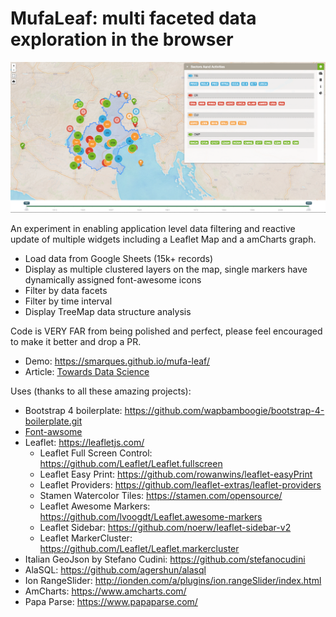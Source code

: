 # MufaLeaf: multi faceted data exploration in the browser

![MufaLeaf Preview](/assets/img/Culture_Viz11small.png?raw=true "MufaLeaf Preview")

An experiment in enabling application level data filtering and reactive update of multiple widgets including a Leaflet Map and a amCharts graph.

- Load data from Google Sheets (15k+ records)
- Display as multiple clustered layers on the map, single markers have dynamically assigned font-awesome icons
- Filter by data facets
- Filter by time interval
- Display TreeMap data structure analysis

Code is VERY FAR from being polished and perfect, please feel encouraged to make it better and drop a PR.

* Demo: https://smarques.github.io/mufa-leaf/
* Article: [Towards Data Science](https://towardsdatascience.com/multi-faceted-data-exploration-in-the-browser-using-leaflet-and-amcharts-f74d049d78d9)

Uses (thanks to all these amazing projects):

* Bootstrap 4 boilerplate: https://github.com/wapbamboogie/bootstrap-4-boilerplate.git
* [Font-awsome](https://origin.fontawesome.com/)
* Leaflet: https://leafletjs.com/
  * Leaflet Full Screen Control: https://github.com/Leaflet/Leaflet.fullscreen
  * Leaflet Easy Print: https://github.com/rowanwins/leaflet-easyPrint
  * Leaflet Providers: https://github.com/leaflet-extras/leaflet-providers
  * Stamen Watercolor Tiles: https://stamen.com/opensource/
  * Leaflet Awesome Markers: https://github.com/lvoogdt/Leaflet.awesome-markers
  * Leaflet Sidebar: https://github.com/noerw/leaflet-sidebar-v2
  * Leaflet MarkerCluster: https://github.com/Leaflet/Leaflet.markercluster
* Italian GeoJson by Stefano Cudini: https://github.com/stefanocudini
* AlaSQL: https://github.com/agershun/alasql
* Ion RangeSlider: http://ionden.com/a/plugins/ion.rangeSlider/index.html
* AmCharts: https://www.amcharts.com/
* Papa Parse: https://www.papaparse.com/



